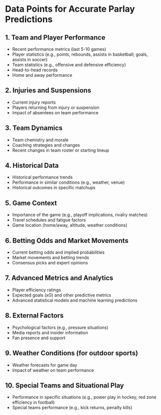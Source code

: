 # Data Points for Accurate Parlay Predictions

## 1. Team and Player Performance
- Recent performance metrics (last 5-10 games)
- Player statistics (e.g., points, rebounds, assists in basketball; goals, assists in soccer)
- Team statistics (e.g., offensive and defensive efficiency)
- Head-to-head records
- Home and away performance

## 2. Injuries and Suspensions
- Current injury reports
- Players returning from injury or suspension
- Impact of absentees on team performance

## 3. Team Dynamics
- Team chemistry and morale
- Coaching strategies and changes
- Recent changes in team roster or starting lineup

## 4. Historical Data
- Historical performance trends
- Performance in similar conditions (e.g., weather, venue)
- Historical outcomes in specific matchups

## 5. Game Context
- Importance of the game (e.g., playoff implications, rivalry matches)
- Travel schedules and fatigue factors
- Game location (home/away, altitude, weather conditions)

## 6. Betting Odds and Market Movements
- Current betting odds and implied probabilities
- Market movements and betting trends
- Consensus picks and expert opinions

## 7. Advanced Metrics and Analytics
- Player efficiency ratings
- Expected goals (xG) and other predictive metrics
- Advanced statistical models and machine learning predictions

## 8. External Factors
- Psychological factors (e.g., pressure situations)
- Media reports and insider information
- Fan presence and support

## 9. Weather Conditions (for outdoor sports)
- Weather forecasts for game day
- Impact of weather on team performance

## 10. Special Teams and Situational Play
- Performance in specific situations (e.g., power play in hockey, red zone efficiency in football)
- Special teams performance (e.g., kick returns, penalty kills)